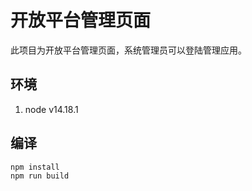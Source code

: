 # 开放平台管理页面
此项目为开放平台管理页面，系统管理员可以登陆管理应用。

## 环境
1. node v14.18.1

## 编译
```
npm install
npm run build
```
